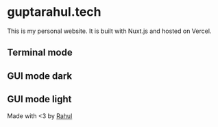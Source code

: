 # guptarahul.tech

This is my personal website. It is built with Nuxt.js and hosted on Vercel.

## Terminal mode


## GUI mode dark


## GUI mode light


Made with <3 by [Rahul](https://twitter.com/TechInformerX)
